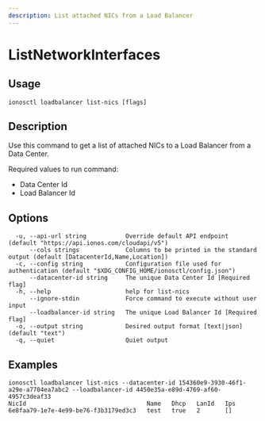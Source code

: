 ```yaml
---
description: List attached NICs from a Load Balancer
---
```


# ListNetworkInterfaces

## Usage

```text
ionosctl loadbalancer list-nics [flags]
```

## Description

Use this command to get a list of attached NICs to a Load Balancer from a Data Center.

Required values to run command:

* Data Center Id
* Load Balancer Id

## Options

```text
  -u, --api-url string           Override default API endpoint (default "https://api.ionos.com/cloudapi/v5")
      --cols strings             Columns to be printed in the standard output (default [DatacenterId,Name,Location])
  -c, --config string            Configuration file used for authentication (default "$XDG_CONFIG_HOME/ionosctl/config.json")
      --datacenter-id string     The unique Data Center Id [Required flag]
  -h, --help                     help for list-nics
      --ignore-stdin             Force command to execute without user input
      --loadbalancer-id string   The unique Load Balancer Id [Required flag]
  -o, --output string            Desired output format [text|json] (default "text")
  -q, --quiet                    Quiet output
```

## Examples

```text
ionosctl loadbalancer list-nics --datacenter-id 154360e9-3930-46f1-a29e-a7704ea7abc2 --loadbalancer-id 4450e35a-e89d-4769-af60-4957c3deaf33 
NicId                                  Name   Dhcp   LanId   Ips
6e8faa79-1e7e-4e99-be76-f3b3179ed3c3   test   true   2       []
```


